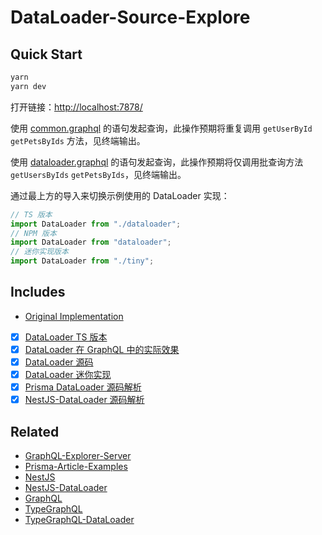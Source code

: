 # DataLoader-Source-Explore

## Quick Start

```bash
yarn
yarn dev
```

打开链接：[http://localhost:7878/](http://localhost:7878/)

使用 [common.graphql](graphql/common.graphql) 的语句发起查询，此操作预期将重复调用 `getUserById` `getPetsByIds` 方法，见终端输出。

使用 [dataloader.graphql](graphql/dataloader.graphql) 的语句发起查询，此操作预期将仅调用批查询方法`getUsersByIds` `getPetsByIds`，见终端输出。

通过最上方的导入来切换示例使用的 DataLoader 实现：

```typescript
// TS 版本
import DataLoader from "./dataloader";
// NPM 版本
import DataLoader from "dataloader";
// 迷你实现版本
import DataLoader from "./tiny";
```

## Includes

- [Original Implementation](source/index.js)
- [x] [DataLoader TS 版本](./dataloader.ts)
- [x] [DataLoader 在 GraphQL 中的实际效果](./sample.ts)
- [x] [DataLoader 源码](./dataloader.ts)
- [x] [DataLoader 迷你实现](tiny.ts)
- [x] [Prisma DataLoader 源码解析](./prisma-dataloader.ts)
- [x] [NestJS-DataLoader 源码解析](./nestjs-dataloader.ts)

## Related

- [GraphQL-Explorer-Server](https://github.com/linbudu599/GraphQL-Explorer-Server)
- [Prisma-Article-Examples](https://github.com/linbudu599/Prisma-Article-Example)
- [NestJS](https://nestjs.com/)
- [NestJS-DataLoader](https://github.com/krislefeber/nestjs-dataloader)
- [GraphQL](https://graphql.org/)
- [TypeGraphQL](https://typegraphql.com/)
- [TypeGraphQL-DataLoader](https://github.com/slaypni/type-graphql-dataloader)
